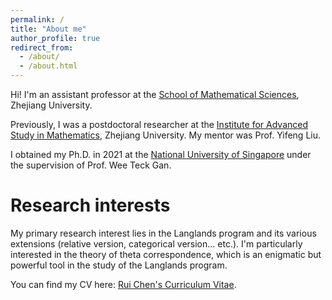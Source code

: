 ```yaml
---
permalink: /
title: "About me"
author_profile: true
redirect_from: 
  - /about/
  - /about.html
---
```


Hi! I'm an assistant professor at the [School of Mathematical Sciences](http://www.math.zju.edu.cn), Zhejiang University.

Previously, I was a postdoctoral researcher at the [Institute for Advanced Study in Mathematics](http://www.iasm.zju.edu.cn), Zhejiang University. My mentor was Prof. Yifeng Liu.

I obtained my Ph.D. in 2021 at the [National University of Singapore](https://www.math.nus.edu.sg) under the supervision of Prof. Wee Teck Gan.

Research interests
======
My primary research interest lies in the Langlands program and its various extensions (relative version, categorical version... etc.). I'm particularly interested in the theory of theta correspondence, which is an enigmatic but powerful tool in the study of the Langlands program.

You can find my CV here: [Rui Chen's Curriculum Vitae](https://sato-sugar.github.io/rchenmat94/assets/CVRuiChen2025Aug.pdf).
